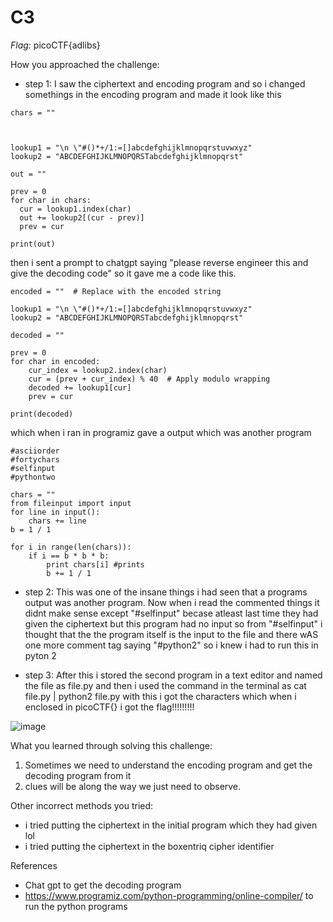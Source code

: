 # C3

*Flag:* picoCTF{adlibs}

How you approached the challenge:

- step 1: I saw the ciphertext and encoding program and so i changed somethings in the encoding program and made it look like this
```
chars = ""



lookup1 = "\n \"#()*+/1:=[]abcdefghijklmnopqrstuvwxyz"
lookup2 = "ABCDEFGHIJKLMNOPQRSTabcdefghijklmnopqrst"

out = ""

prev = 0
for char in chars:
  cur = lookup1.index(char) 
  out += lookup2[(cur - prev)] 
  prev = cur

print(out)
```
then i sent a prompt to chatgpt saying "please reverse engineer this and give the decoding code" so it gave me a code like this.
```
encoded = ""  # Replace with the encoded string

lookup1 = "\n \"#()*+/1:=[]abcdefghijklmnopqrstuvwxyz"
lookup2 = "ABCDEFGHIJKLMNOPQRSTabcdefghijklmnopqrst"

decoded = ""

prev = 0
for char in encoded:
    cur_index = lookup2.index(char)
    cur = (prev + cur_index) % 40  # Apply modulo wrapping
    decoded += lookup1[cur]
    prev = cur

print(decoded)
```
which when i ran in programiz gave a output which was another program
```
#asciiorder
#fortychars
#selfinput
#pythontwo

chars = ""
from fileinput import input
for line in input():
    chars += line
b = 1 / 1

for i in range(len(chars)):
    if i == b * b * b:
        print chars[i] #prints
        b += 1 / 1
```
- step 2: This was one of the insane things i had seen that a programs output was another program. Now when i read the commented things it didnt make sense except "#selfinput" becase atleast last time they had given the ciphertext but this program had no input so from "#selfinput" i thought that the the program itself is the input to the file and there wAS one more comment tag saying "#python2" so i knew i had to run this in pyton 2

- step 3: After this i stored the second program in a text editor and named the file as file.py and then i used the command in the terminal as cat file.py | python2 file.py with this i got the characters which when i enclosed in picoCTF{} i got the flag!!!!!!!!!

![image](https://github.com/user-attachments/assets/1670d8fa-8ab7-4c95-8a53-0050ef4574f1)


What you learned through solving this challenge:

1. Sometimes we need to understand the encoding program and get the decoding program from it
2. clues will be along the way we just need to observe.

Other incorrect methods you tried:

- i tried putting the ciphertext in the initial program which they had given lol
- i tried putting the ciphertext in the boxentriq cipher identifier


References
- Chat gpt to get the decoding program
- https://www.programiz.com/python-programming/online-compiler/ to run the python programs
